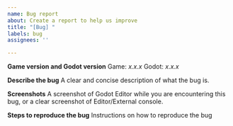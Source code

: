```yaml
---
name: Bug report
about: Create a report to help us improve
title: "[Bug] "
labels: bug
assignees: ''

---
```


**Game version and Godot version**
Game: *x.x.x*
Godot: *x.x.x*

**Describe the bug**
A clear and concise description of what the bug is.

**Screenshots**
A screenshot of Godot Editor while you are encountering this bug, or a clear screenshot of Editor/External console.

**Steps to reproduce the bug**
Instructions on how to reproduce the bug
